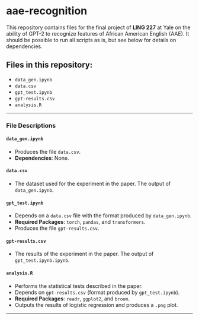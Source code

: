 # aae-recognition

This repository contains files for the final project of **LING 227** at Yale on the ability of GPT-2 to recognize features of African American English (AAE). It should be possible to run all scripts as is, but see below for details on dependencies.

## Files in this repository:
- `data_gen.ipynb`
- `data.csv`
- `gpt_test.ipynb`
- `gpt-results.csv`
- `analysis.R`

---

### File Descriptions

#### `data_gen.ipynb`
- Produces the file `data.csv`.  
- **Dependencies**: None.

#### `data.csv`
- The dataset used for the experiment in the paper. The output of `data_gen.ipynb`.

#### `gpt_test.ipynb`
- Depends on a `data.csv` file with the format produced by `data_gen.ipynb`.  
- **Required Packages**: `torch`, `pandas`, and `transformers`.  
- Produces the file `gpt-results.csv`.

#### `gpt-results.csv`
- The results of the experiment in the paper. The output of `gpt_test.ipynb.ipynb`.

#### `analysis.R`
- Performs the statistical tests described in the paper.  
- Depends on `gpt-results.csv` (format produced by `gpt_test.ipynb`).  
- **Required Packages**: `readr`, `ggplot2`, and `broom`.  
- Outputs the results of logistic regression and produces a `.png` plot.

---
